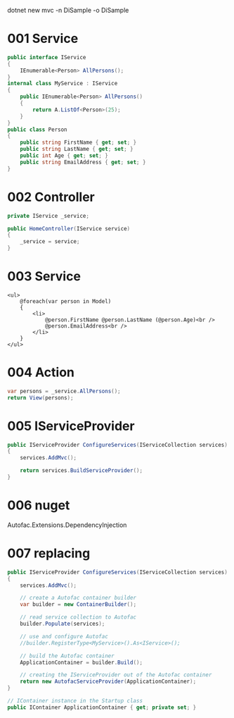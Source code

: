 dotnet new mvc -n DiSample -o DiSample

# 001 Service

~~~ csharp
public interface IService
{
    IEnumerable<Person> AllPersons();
}
internal class MyService : IService
{
    public IEnumerable<Person> AllPersons()
    {
        return A.ListOf<Person>(25);
    }
}
public class Person
{
    public string FirstName { get; set; }
    public string LastName { get; set; }
    public int Age { get; set; }
    public string EmailAddress { get; set; }
}
~~~

# 002 Controller

~~~ csharp
private IService _service;

public HomeController(IService service)
{
    _service = service;
}
~~~

# 003 Service

~~~ razor
<ul>
    @foreach(var person in Model)
    {
        <li>
            @person.FirstName @person.LastName (@person.Age)<br />
            @person.EmailAddress<br />
        </li>
    }
</ul>
~~~

# 004 Action

~~~ csharp
var persons = _service.AllPersons();
return View(persons);
~~~

# 005 IServiceProvider

~~~ csharp
public IServiceProvider ConfigureServices(IServiceCollection services)
{
    services.AddMvc();

    return services.BuildServiceProvider();
}

~~~

# 006 nuget

Autofac.Extensions.DependencyInjection

# 007 replacing

~~~ csharp
public IServiceProvider ConfigureServices(IServiceCollection services)
{
    services.AddMvc();

    // create a Autofac container builder
    var builder = new ContainerBuilder();

    // read service collection to Autofac
    builder.Populate(services);

    // use and configure Autofac
    //builder.RegisterType<MyService>().As<IService>();

    // build the Autofac container
    ApplicationContainer = builder.Build();

    // creating the IServiceProvider out of the Autofac container
    return new AutofacServiceProvider(ApplicationContainer);
}

// IContainer instance in the Startup class 
public IContainer ApplicationContainer { get; private set; }
~~~